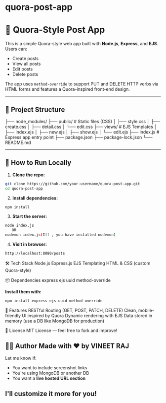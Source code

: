 # quora-post-app
# 📝 Quora-Style Post App

This is a simple Quora-style web app built with **Node.js**, **Express**, and **EJS**. Users can:
- Create posts
- View all posts
- Edit posts
- Delete posts

The app uses `method-override` to support PUT and DELETE HTTP verbs via HTML forms and features a Quora-inspired front-end design.

---

## 📂 Project Structure

├── node_modules/
├── public/ # Static files (CSS)
│ ├── style.css
│ ├── create.css
│ ├── detail.css
│ └── edit.css
├── views/ # EJS Templates
│ ├── index.ejs
│ ├── new.ejs
│ ├── show.ejs
│ └── edit.ejs
├── index.js # Express app entry point
├── package.json
├── package-lock.json
└── README.md

---

## 🚀 How to Run Locally

1. **Clone the repo:**

```bash
git clone https://github.com/your-username/quora-post-app.git
cd quora-post-app
```

2. **Install dependencies:**

```bash
npm install
```

3. **Start the server:**

```bash
node index.js
   OR
nodemon index.js(Iff , you have installed nodemon)
```

4. **Visit in browser:**

```bash
http://localhost:8080/posts
```

🛠️ Tech Stack
Node.js
Express.js
EJS Templating
HTML & CSS (custom Quora-style)

📦 Dependencies
express
ejs
uuid
method-override

**Install them with:**
```bash
npm install express ejs uuid method-override
```

🧠 Features
RESTful Routing (GET, POST, PATCH, DELETE)
Clean, mobile-friendly UI inspired by Quora
Dynamic rendering with EJS
Data stored in memory (use a DB like MongoDB for production)

📄 License
MIT License — feel free to fork and improve!


👨‍💻 Author
Made with ❤️ by VINEET RAJ
---
Let me know if:
- You want to include screenshot links
- You're using MongoDB or another DB
- You want a **live hosted URL section**

I'll customize it more for you!
---
